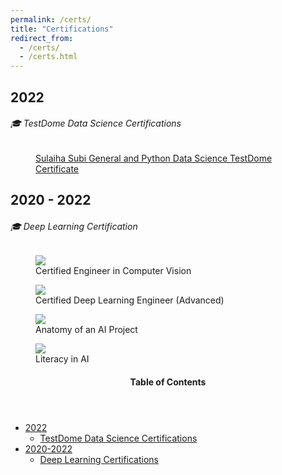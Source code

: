 ```yaml
---
permalink: /certs/
title: "Certifications"
redirect_from: 
  - /certs/
  - /certs.html
---
```


2022
---
###### 🎓 TestDome Data Science Certifications


<p>
<figure>
<a class="align-center" href="https://app.testdome.com/cert/5bb75e15d66b470c9ef06056abfed64f" class="testdome-certificate-stamp silver" ><span class="testdome-certificate-name">    
        Sulaiha Subi   
</span>
<span class="align-center"></span>
<span class="testdome-certificate-test-name">General and Python Data Science </span><span class="testdome-certificate-card-logo">TestDome<br />Certificate</span></a><script>var stylesheet = "https://app.testdome.com/content/source/stylesheets/embed.css", link = document.createElement("link"); link.href = stylesheet, link.type = "text/css", link.rel = "stylesheet", link.media = "screen,print", document.getElementsByTagName("head")[0].appendChild(link);</script>
<!-- <figcaption class="align-center">General & Python Data Science</figcaption> -->
</figure>
</p>

2020 - 2022
---
###### 🎓 Deep Learning Certification


<p>
<figure>
<img src="https://sulaihasubi.github.io/assets/certs/dlc/Sulaiha%20Subi_Certified%20Engineer%20in%20Computer%20Vision.png" class="align-center">
<figcaption class="align-center">Certified Engineer in Computer Vision</figcaption>
</figure>

<figure>
<img src="https://sulaihasubi.github.io/assets/certs/dlc/Sulaiha%20Subi_Certified%20Deep%20Learning%20Engineer%20(Advanced).png" class="align-center">
<figcaption class="align-center">Certified Deep Learning Engineer (Advanced)</figcaption>
</figure>

<figure>
<img src="https://sulaihasubi.github.io/assets/certs/dlc/Sulaiha%20Subi_Anatomy%20of%20an%20AI%20Project.png" class="align-center">
<figcaption class="align-center">Anatomy of an AI Project</figcaption>
</figure>

<figure>
<img src="https://sulaihasubi.github.io/assets/certs/dlc/Sulaiha%20Subi_Literacy%20in%20AI.png" class="align-center">
<figcaption class="align-center">Literacy in AI </figcaption>
</figure>

</p>


<!-- This is for Sidebar Menu on the Rigth Side -->
<aside class="sidebar__right ">
            <nav class="toc">
              <header><h4 class="nav__title"><i class="fas fa-bookmark"></i> Table of Contents</h4></header>
              <ul class="toc__menu">
  <li class=""><a href="#2020---2022">2022</a>
    <ul>
      <li class=""><a href="#-testdome-data-science-certifications">TestDome Data Science Certifications</a></li>
    </ul>
  </li>
  <li class=""><a href="#2020---2022">2020-2022</a>
    <ul>
      <li class=""><a href="#-deep-learning-certifications">Deep Learning Certifications</a></li>
    </ul>
  </li>

